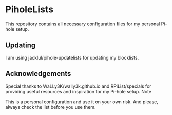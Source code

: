 # PiholeLists
This repository contains all necessary configuration files for my personal Pi-hole setup.

## Updating
I am using jacklul/pihole-updatelists for updating my blocklists.

## Acknowledgements
Special thanks to WaLLy3K/wally3k.github.io and RPiList/specials for providing useful resources and inspiration for my Pi-hole setup.
Note

This is a personal configuration and use it on your own risk. And please, always check the list before you use them.
